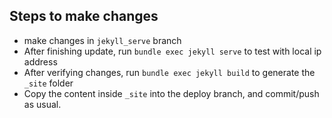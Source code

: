 ## Steps to make changes
- make changes in `jekyll_serve` branch
- After finishing update, run `bundle exec jekyll serve` to test with local ip address
- After verifying changes, run `bundle exec jekyll build` to generate the `_site` folder
- Copy the content inside `_site` into the deploy branch, and commit/push as usual.